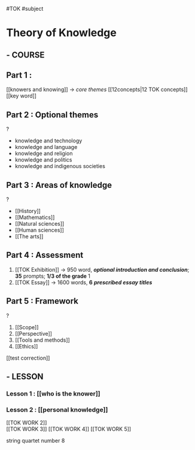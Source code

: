 #TOK  #subject
# Theory of Knowledge 
## - COURSE
## **Part 1 :** 
 [[knowers and knowing]] $\rightarrow$ *core themes* 
 [[12concepts|12 TOK concepts]]   
  [[key word]] 
  
## **Part 2 :** Optional themes
?
- knowledge and technology
- knowledge and language 
- knowledge and religion 
- knowledge and politics
- knowledge and indigenous societies  
<!--SR:!2023-02-05,18,290-->

## **Part 3 :** Areas of knowledge
?
- [[History]]
- [[Mathematics]] 
- [[Natural sciences]]
- [[Human sciences]]
- [[The arts]] 

## **Part 4 :** Assessment
1. [[TOK Exhibition]]  $\rightarrow$ 950 word, ***optional introduction and conclusion***; __35__ prompts; **1/3 of the grade** 1
2. [[TOK Essay]] $\rightarrow$ 1600 words, __6__ ***prescribed essay titles*** 

## **Part 5 :** Framework 
?
1. [[Scope]] 
2. [[Perspective]]
3. [[Tools and methods]]
4. [[Ethics]]
<!--SR:!2023-02-07,20,290-->

[[test correction]] 

## - LESSON
### **Lesson 1 :** [[who is the knower]] 
### **Lesson 2 :** [[personal knowledge]] 

[[TOK WORK 2]]  
[[TOK WORK 3]] 
[[TOK WORK 4]] 
[[TOK WORK 5]] 

string quartet number 8

